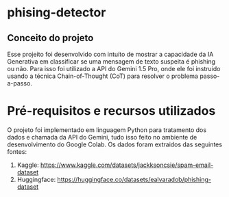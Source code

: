 # phising-detector
## Conceito do projeto
Esse projeito foi desenvolvido com intuíto de mostrar a capacidade da IA Generativa em classificar se uma mensagem de texto suspeita é phishing ou não. Para isso foi utilizado a API do Gemini 1.5 Pro, onde ele foi instruido usando a técnica Chain-of-Thought (CoT) para resolver o problema passo-a-passo.
# Pré-requisitos e recursos utilizados
O projeto foi implementado em linguagem Python para tratamento dos dados e chamada da API do Gemini, tudo isso feito no ambiente de desenvolvimento do Google Colab. Os dados foram extraidos das seguintes fontes:
  1. Kaggle: https://www.kaggle.com/datasets/jackksoncsie/spam-email-dataset
  2. Huggingface: https://huggingface.co/datasets/ealvaradob/phishing-dataset
